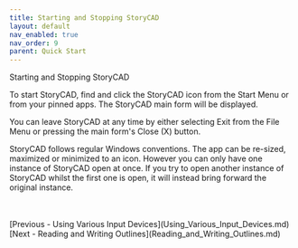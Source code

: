 ```yaml
---
title: Starting and Stopping StoryCAD
layout: default
nav_enabled: true
nav_order: 9
parent: Quick Start
---
```


Starting and Stopping StoryCAD

To start StoryCAD, find and click the StoryCAD icon from the Start Menu or from your pinned apps. The StoryCAD main form will be displayed.

You can leave StoryCAD at any time by either selecting Exit from the File Menu or pressing the main form's Close (X) button. 

StoryCAD follows regular Windows conventions.  The app can be re-sized, maximized or minimized to an icon. However you can only have one instance of StoryCAD open at once. If you try to open another instance of StoryCAD whilst the first one is open, it will instead bring forward the original instance.

 <br/>
 <br/>
[Previous - Using Various Input Devices](Using_Various_Input_Devices.md) <br/>
[Next - Reading and Writing Outlines](Reading_and_Writing_Outlines.md) <br/>
